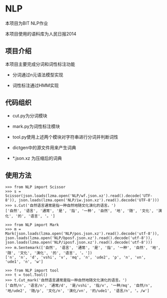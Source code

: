 # NLP

本项目为BIT NLP作业

本项目使用的语料库为人民日报2014

## 项目介绍

本项目主要完成分词和词性标注功能

 * 分词通过n元语法模型实现

 * 词性标注通过HMM实现
 
## 代码组织

 * cut.py为分词模块
 
 * mark.py为词性标注模块
 
 * tool.py使用上述两个模块对字符串进行分词并判断词性
 
 * dictgen中的源文件用来产生词典
 
 * *.json.xz 为压缩后的词典

## 使用方法

```
>>> from NLP import Scissor
>>> s = Scissor(json.loads(lzma.open('NLP/wf.json.xz').read().decode('UTF-8')), json.loads(lzma.open('NLP/iw.json.xz').read().decode('UTF-8')))
>>> s.Cut('自然语言通常是指一种自然地随文化演化的语言。')
['自然', '语言', '通常', '是', '指', '一种', '自然', '地', '随', '文化', '演化', '的', '语言', '。']
```

```
>>> from NLP import Mark
>>> m = Mark(json.loads(lzma.open('NLP/pos.json.xz').read().decode('utf-8')), json.loads(lzma.open('NLP/bposf.json.xz').read().decode('utf-8')), json.loads(lzma.open('NLP/iposf.json.xz').read().decode('utf-8')))
>>> m.Sentemark(['自然', '语言', '通常', '是', '指', '一种', '自然', '地', '随', '文化', '演化', '的', '语言', '。'])
['n', 'n', 'd', 'vshi', 'v', 'mq', 'n', 'ude2', 'p', 'n', 'vn', 'ude1', 'n', 'w']
```

```
>>> from NLP import tool
>>> t = tool.Tool()
>>> t.Cut_mark('自然语言通常是指一种自然地随文化演化的语言。')
['自然/n', '语言/n', '通常/d', '是/vshi', '指/v', '一种/mq', '自然/n', '地/ude2', '随/p', '文化/n', '演化/vn', '的/ude1', '语言/n', '。/w']
```
